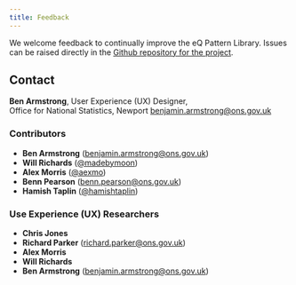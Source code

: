 ```yaml
---
title: Feedback
---
```

We welcome feedback to continually improve the eQ Pattern Library. Issues can be raised directly in the [Github repository for the project](https://github.com/ONSdigital/eq-survey-runner-patterns/).

## Contact
__Ben Armstrong__, User Experience (UX) Designer,<br/>Office for National Statistics, Newport
<benjamin.armstrong@ons.gov.uk>

### Contributors

* __Ben Armstrong__ (<benjamin.armstrong@ons.gov.uk>)
* __Will Richards__ ([@madebymoon](https://twitter.com/madebymoon))
* __Alex Morris__ ([@aexmo](http://twitter.com/aexmo))
* __Benn Pearson__ (<benn.pearson@ons.gov.uk>)
* __Hamish Taplin__ ([@hamishtaplin](https://twitter.com/hamishtaplin))

### Use Experience (UX) Researchers

* __Chris Jones__
* __Richard Parker__ (<richard.parker@ons.gov.uk>)
* __Alex Morris__
* __Will Richards__
* __Ben Armstrong__ (<benjamin.armstrong@ons.gov.uk>)
